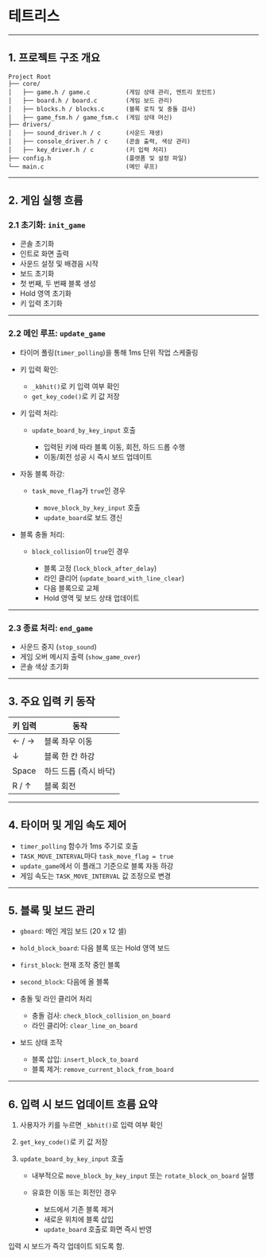 # 테트리스

--- 

## 1. 프로젝트 구조 개요

```
Project Root
├── core/
│   ├── game.h / game.c          (게임 상태 관리, 엔트리 포인트)
│   ├── board.h / board.c        (게임 보드 관리)
│   ├── blocks.h / blocks.c      (블록 로직 및 충돌 검사)
│   ├── game_fsm.h / game_fsm.c  (게임 상태 머신)
├── drivers/
│   ├── sound_driver.h / c       (사운드 재생)
│   ├── console_driver.h / c     (콘솔 출력, 색상 관리)
│   ├── key_driver.h / c         (키 입력 처리)
├── config.h                     (플랫폼 및 설정 파일)
└── main.c                       (메인 루프)
```

---

## 2. 게임 실행 흐름

### 2.1 초기화: `init_game`

* 콘솔 초기화
* 인트로 화면 출력
* 사운드 설정 및 배경음 시작
* 보드 초기화
* 첫 번째, 두 번째 블록 생성
* Hold 영역 초기화
* 키 입력 초기화

---

### 2.2 메인 루프: `update_game`

* 타이머 폴링(`timer_polling`)을 통해 1ms 단위 작업 스케줄링

* 키 입력 확인:

  * `_kbhit()`로 키 입력 여부 확인
  * `get_key_code()`로 키 값 저장

* 키 입력 처리:

  * `update_board_by_key_input` 호출

    * 입력된 키에 따라 블록 이동, 회전, 하드 드롭 수행
    * 이동/회전 성공 시 즉시 보드 업데이트

* 자동 블록 하강:

  * `task_move_flag`가 `true`인 경우

    * `move_block_by_key_input` 호출
    * `update_board`로 보드 갱신

* 블록 충돌 처리:

  * `block_collision`이 `true`인 경우

    * 블록 고정 (`lock_block_after_delay`)
    * 라인 클리어 (`update_board_with_line_clear`)
    * 다음 블록으로 교체
    * Hold 영역 및 보드 상태 업데이트

---

### 2.3 종료 처리: `end_game`

* 사운드 중지 (`stop_sound`)
* 게임 오버 메시지 출력 (`show_game_over`)
* 콘솔 색상 초기화

---

## 3. 주요 입력 키 동작

| 키 입력  | 동작            |
| ----- | ------------- |
| ← / → | 블록 좌우 이동      |
| ↓     | 블록 한 칸 하강     |
| Space | 하드 드롭 (즉시 바닥) |
| R / ↑ | 블록 회전         |

---

## 4. 타이머 및 게임 속도 제어

* `timer_polling` 함수가 1ms 주기로 호출
* `TASK_MOVE_INTERVAL`마다 `task_move_flag = true`
* `update_game`에서 이 플래그 기준으로 블록 자동 하강
* 게임 속도는 `TASK_MOVE_INTERVAL` 값 조정으로 변경

---

## 5. 블록 및 보드 관리

* `gboard`: 메인 게임 보드 (20 x 12 셀)

* `hold_block_board`: 다음 블록 또는 Hold 영역 보드

* `first_block`: 현재 조작 중인 블록

* `second_block`: 다음에 올 블록

* 충돌 및 라인 클리어 처리

  * 충돌 검사: `check_block_collision_on_board`
  * 라인 클리어: `clear_line_on_board`

* 보드 상태 조작

  * 블록 삽입: `insert_block_to_board`
  * 블록 제거: `remove_current_block_from_board`

---

## 6. 입력 시 보드 업데이트 흐름 요약

1. 사용자가 키를 누르면 `_kbhit()`로 입력 여부 확인
2. `get_key_code()`로 키 값 저장
3. `update_board_by_key_input` 호출

   * 내부적으로 `move_block_by_key_input` 또는 `rotate_block_on_board` 실행
   * 유효한 이동 또는 회전인 경우

     * 보드에서 기존 블록 제거
     * 새로운 위치에 블록 삽입
     * `update_board` 호출로 화면 즉시 반영

입력 시 보드가 즉각 업데이트 되도록 함.
